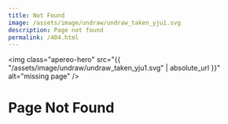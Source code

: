 ```yaml
---
title: Not Found
image: /assets/image/undraw/undraw_taken_yju1.svg
description: Page not found
permalink: /404.html
---
```


<img class="apereo-hero" src="{{ "/assets/image/undraw/undraw_taken_yju1.svg" | absolute_url }}" alt="missing page" />

# Page Not Found
